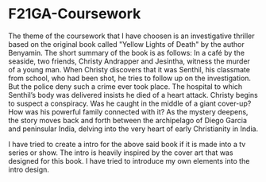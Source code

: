 # F21GA-Coursework

The theme of the coursework that I have choosen is an investigative thriller based on the original book called "Yellow Lights of Death" by the author Benyamin.
The short summary of the book is as follows:
In a café by the seaside, two friends, Christy Andrapper and Jesintha, witness the murder of a young man. When Christy discovers that it was Senthil, his classmate from school, who had been shot, he tries to follow up on the investigation. But the police deny such a crime ever took place. The hospital to which Senthil’s body was delivered insists he died of a heart attack. Christy begins to suspect a conspiracy. Was he caught in the middle of a giant cover-up? How was his powerful family connected with it? As the mystery deepens, the story moves back and forth between the archipelago of Diego Garcia and peninsular India, delving into the very heart of early Christianity in India.

I have tried to create a intro for the above said book if it is made into a tv series or show. The intro is heavily inspired by the cover art that was designed for this book. I have tried to introduce my own elements into the intro design.
